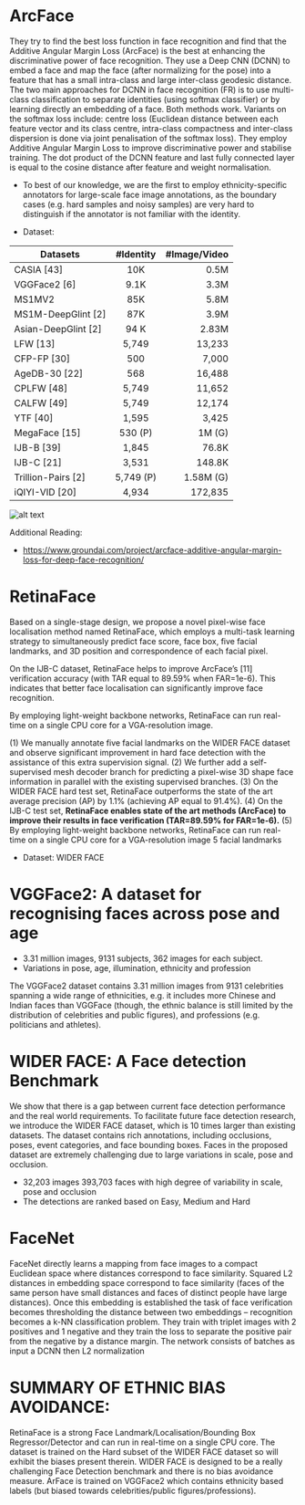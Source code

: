 # ArcFace

They try to find the best loss function in face recognition and find that the Additive Angular Margin Loss (ArcFace) is the best at 
enhancing the discriminative power of face recognition. They use a Deep CNN (DCNN) to embed a face and map the face (after normalizing for the pose) 
into a feature that has a small intra-class and large inter-class geodesic distance. The two main approaches for DCNN in face recognition (FR) 
is to use multi-class classification to separate identities (using softmax classifier) or by learning directly an embedding of a face. 
Both methods work. Variants on the softmax loss include: centre loss (Euclidean distance between each feature vector and its class centre, 
intra-class compactness and inter-class dispersion is done via joint penalisation of the softmax loss). They employ Additive Angular Margin Loss 
to improve discriminative power and stabilise training. The dot product of the DCNN feature and last fully connected layer is equal to the 
cosine distance after feature and weight normalisation.

- To best of our knowledge, we are the first to employ
ethnicity-specific annotators for large-scale face image 
annotations, as the boundary cases (e.g. hard samples and
noisy samples) are very hard to distinguish if the annotator
is not familiar with the identity.

- Dataset: 

|Datasets|#Identity|#Image/Video|
|--------|:-------:|-----------:|
|CASIA [43]| 10K |0.5M|
|VGGFace2 [6]| 9.1K |3.3M|
|MS1MV2| 85K |5.8M|
|MS1M-DeepGlint [2]| 87K |3.9M|
|Asian-DeepGlint [2]| 94 K |2.83M|
|LFW [13]| 5,749 |13,233|
|CFP-FP [30]| 500 |7,000|
|AgeDB-30 [22]| 568 |16,488|
|CPLFW [48]| 5,749 |11,652|
|CALFW [49]| 5,749 |12,174|
|YTF [40]| 1,595 |3,425|
|MegaFace [15]| 530 (P) |1M (G)|
|IJB-B [39]| 1,845 |76.8K|
|IJB-C [21]| 3,531 |148.8K|
|Trillion-Pairs [2]| 5,749 (P) |1.58M (G)|
|iQIYI-VID [20]|4,934| 172,835|

![alt text](https://www.groundai.com/media/arxiv_projects/154532/fig/arcFace.png.750x0_q75_crop.png)

Additional Reading:

- https://www.groundai.com/project/arcface-additive-angular-margin-loss-for-deep-face-recognition/


# RetinaFace

Based on a single-stage design, we propose a novel
pixel-wise face localisation method named RetinaFace, which employs a multi-task learning strategy
to simultaneously predict face score, face box, five facial landmarks, and 3D position and correspondence
of each facial pixel.

On the IJB-C dataset, RetinaFace helps to improve ArcFace’s [11] verification accuracy (with TAR equal to
89.59% when FAR=1e-6). This indicates that better
face localisation can significantly improve face recognition.

By employing light-weight backbone networks, RetinaFace can run real-time on a single CPU core for a
VGA-resolution image.

(1) We manually annotate five facial landmarks on the WIDER FACE dataset and observe significant improvement in hard face detection 
with the assistance of this extra supervision signal.
(2) We further add a self-supervised mesh decoder branch for predicting a pixel-wise 3D shape face information in parallel with the 
existing supervised branches.
(3) On the WIDER FACE hard test set, RetinaFace outperforms the state of the art average precision (AP) by 1.1% (achieving AP equal to 91.4%).
(4) On the IJB-C test set, **RetinaFace enables state of the art methods (ArcFace) to improve their results in face 
verification (TAR=89.59% for FAR=1e-6).**
(5) By employing light-weight backbone networks, RetinaFace can run real-time on a single CPU core for a VGA-resolution image
5 facial landmarks 

- Dataset: WIDER FACE

# VGGFace2: A dataset for recognising faces across pose and age

- 3.31 million images, 9131 subjects, 362 images for each subject.
- Variations in pose, age, illumination, ethnicity and profession

The VGGFace2 dataset contains 3.31 million images from
9131 celebrities spanning a wide range of ethnicities, e.g.
it includes more Chinese and Indian faces than VGGFace
(though, the ethnic balance is still limited by the distribution
of celebrities and public figures), and professions (e.g.
politicians and athletes).


# WIDER FACE: A Face detection Benchmark

We show that there is a gap between current face
detection performance and the real world requirements. To
facilitate future face detection research, we introduce the
WIDER FACE dataset, which is 10 times larger than existing datasets. The dataset contains rich annotations, 
including occlusions, poses, event categories, and face bounding
boxes. Faces in the proposed dataset are extremely challenging due to large variations in scale, pose and occlusion.

- 32,203 images 393,703 faces with high degree of variability in scale, pose and occlusion
- The detections are ranked based on Easy, Medium and Hard 


# FaceNet

FaceNet directly learns a mapping from face images to a compact Euclidean space where distances correspond to face similarity. 
Squared L2 distances in embedding space correspond to face similarity (faces of the same person have small distances and faces of 
distinct people have large distances). Once this embedding is established the task of face verification becomes thresholding the 
distance between two embeddings – recognition becomes a k-NN classification problem. They train with triplet images with 2 positives 
and 1 negative and they train the loss to separate the positive pair from the negative by a distance margin. The network consists of 
batches as input a DCNN then L2 normalization 


# SUMMARY OF ETHNIC BIAS AVOIDANCE:

RetinaFace is a strong Face Landmark/Localisation/Bounding Box Regressor/Detector and can run in real-time on a single CPU core. 
The dataset is trained on the Hard subset of the WIDER FACE dataset so will exhibit the biases present therein. WIDER FACE is 
designed to be a really challenging Face Detection benchmark and there is no bias avoidance measure. ArFace is trained on VGGFace2 
which contains ethnicity based labels (but biased towards celebrities/public figures/professions). 
